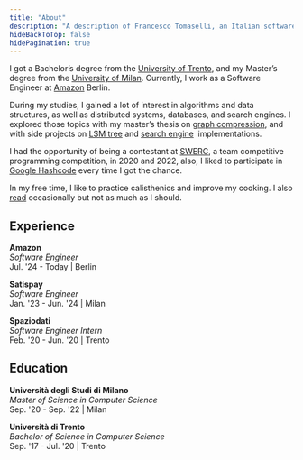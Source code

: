 ```yaml
---
title: "About"
description: "A description of Francesco Tomaselli, an Italian software engineer."
hideBackToTop: false
hidePagination: true
---
```


I got a Bachelor’s degree from the [University of Trento](https://www.unitn.it/), and my 
Master’s degree from the [University of Milan](https://www.unimi.it/). Currently, 
I work as a Software Engineer at [Amazon](https://www.amazon.jobs/teams/aft) Berlin.

During my studies, I gained a lot of interest in algorithms and data structures, as well as 
distributed systems, databases, and search engines. I explored those topics with my master’s 
thesis on [graph compression](https://github.com/tomfran/ANS-Graph-compression), and with side 
projects on [LSM tree](https://github.com/tomfran/LSM-Tree) and [search engine](https://github.com/tomfran/search-rs) 
implementations.

I had the opportunity of being a contestant at [SWERC](https://swerc.eu/), a team competitive 
programming competition, in 2020 and 2022, also, I liked to participate in 
[Google Hashcode](https://en.wikipedia.org/wiki/Hash_Code_(programming_competition)) every time 
I got the chance.

In my free time, I like to practice calisthenics and improve my cooking. I also [read](/library) 
occasionally but not as much as I should.

## Experience

**Amazon** \
*Software Engineer* \
Jul. '24 - Today | Berlin

**Satispay** \
*Software Engineer* \
Jan. '23 - Jun. '24 | Milan

**Spaziodati** \
*Software Engineer Intern* \
Feb. '20 - Jun. '20 | Trento

## Education

**Università degli Studi di Milano** \
*Master of Science in Computer Science* \
Sep. '20 - Sep. '22 | Milan

**Università di Trento** \
*Bachelor of Science in Computer Science* \
Sep. '17 - Jul. '20 | Trento

